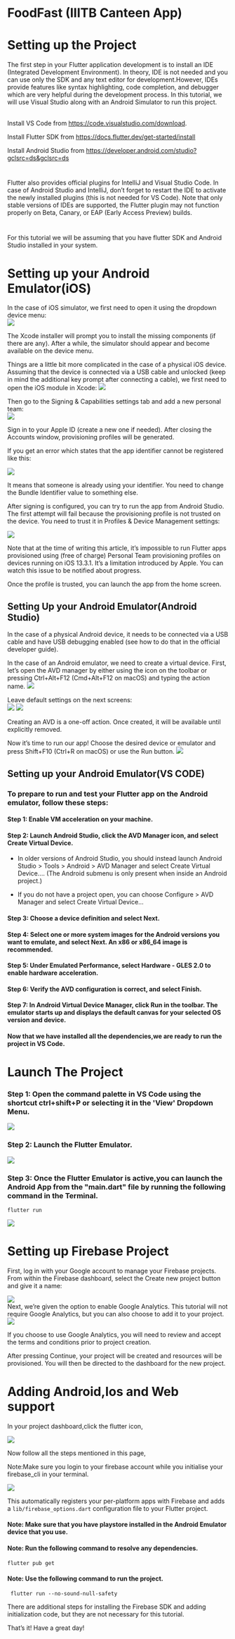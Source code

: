 # FoodFast (IIITB Canteen App)
<h1>Setting up the Project</h1>
The first step in your Flutter application development is to install an IDE (Integrated Development Environment). In theory, IDE is not needed and you can use only the SDK and any text editor for development.However, IDEs provide features like syntax highlighting, code completion, and debugger which are very helpful during the development process. In this tutorial, we will use Visual Studio along with an Android Simulator to run this project.
<br> <br/>

Install VS Code from https://code.visualstudio.com/download.

Install Flutter SDK from https://docs.flutter.dev/get-started/install

Install Android Studio from https://developer.android.com/studio?gclsrc=ds&gclsrc=ds

<h1></h1>
Flutter also provides official plugins for IntelliJ and Visual Studio Code. In case of Android Studio and IntelliJ, don’t forget to restart the IDE to activate the newly installed plugins (this is not needed for VS Code). Note that only stable versions of IDEs are supported, the Flutter plugin may not function properly on Beta, Canary, or EAP (Early Access Preview) builds.
<h1></h1>

For this tutorial we will be assuming that you have flutter SDK and Android Studio installed in your system.

<h1></h1>

<h1>Setting up your Android Emulator(iOS)</h1>
 <div>In the case of iOS simulator, we first need to open it using the dropdown device menu:</div>
  <img src = "READMEResources/img-8.jfif"/>
  
  The Xcode installer will prompt you to install the missing components (if there are any). After a while, the simulator should appear and become available on the device menu.

Things are a little bit more complicated in the case of a physical iOS device. Assuming that the device is connected via a USB cable and unlocked (keep in mind the additional key prompt after connecting a cable), we first need to open the iOS module in Xcode:
 <img src = "READMEResources/img-9.jfif"/>
 <div>Then go to the Signing & Capabilities settings tab and add a new personal team:</div>
  <img src = "READMEResources/img-10.jfif"/>
  
  Sign in to your Apple ID (create a new one if needed). After closing the Accounts window, provisioning profiles will be generated.

If you get an error which states that the app identifier cannot be registered like this:
  
  <img src = "READMEResources/img-11.jfif"/>
  
  It means that someone is already using your identifier. You need to change the Bundle Identifier value to something else.

After signing is configured, you can try to run the app from Android Studio. The first attempt will fail because the provisioning profile is not trusted on the device. You need to trust it in Profiles & Device Management settings:
 <div><img src = "https://cdn-dppbk.nitrocdn.com/yQqYxSaTIazRSTSDbfxPrqFzJPJOhsTG/assets/static/optimized/rev-9a619c4/wp-content/uploads/2020/02/output.gif"/></div>
  
  Note that at the time of writing this article, it’s impossible to run Flutter apps provisioned using (free of charge) Personal Team provisioning profiles on devices running on iOS 13.3.1. It’s a limitation introduced by Apple. You can watch this issue to be notified about progress.

Once the profile is trusted, you can launch the app from the home screen.

 <h2>Setting Up your Android Emulator(Android Studio)</h2>
  
  In the case of a physical Android device, it needs to be connected via a USB cable and have USB debugging enabled (see how to do that in the official developer guide).

In the case of an Android emulator, we need to create a virtual device. First, let’s open the AVD manager by either using the icon on the toolbar or pressing Ctrl+Alt+F12 (Cmd+Alt+F12 on macOS) and typing the action name.
  <img src = "READMEResources/img-4.jfif"/>

 <div>Leave default settings on the next screens:</div>
  <img src = "READMEResources/img-5.jfif"/>
  <img src = "READMEResources/img-6.jfif"/>
  
  Creating an AVD is a one-off action. Once created, it will be available until explicitly removed.

Now it’s time to run our app! Choose the desired device or emulator and press Shift+F10 (Ctrl+R on macOS) or use the Run button.
 <img src = "READMEResources/img-7.jfif"/>
 ## Setting up your Android Emulator(VS CODE)

### To prepare to run and test your Flutter app on the Android emulator, follow these steps:

<h4>Step 1: Enable VM acceleration on your machine.</h4>

<h4>Step 2: Launch Android Studio, click the AVD Manager icon, and select Create Virtual Device.</h4>

* In older versions of Android Studio, you should instead launch Android Studio > Tools > Android > AVD Manager and select Create Virtual Device…. (The Android submenu is only present when inside an Android project.)

* If you do not have a project open, you can choose Configure > AVD Manager and select Create Virtual Device…

<h4>Step 3: Choose a device definition and select Next.</h4>

<h4>Step 4: Select one or more system images for the Android versions you want to emulate, and select Next. An x86 or x86_64 image is recommended.</h4>

<h4>Step 5: Under Emulated Performance, select Hardware - GLES 2.0 to enable hardware acceleration.</h4>

<h4>Step 6: Verify the AVD configuration is correct, and select Finish.</h4>

<h4>Step 7: In Android Virtual Device Manager, click Run in the toolbar. The emulator starts up and displays the default canvas for your selected OS version and device.</h4>

#### Now that we have installed all the dependencies,we are ready to run the project in VS Code.
  

  
 <h1>Launch The Project</h1>

<h3>Step 1: Open the command palette in VS Code using the shortcut ctrl+shift+P or selecting it in the 'View' Dropdown Menu.</h3>
  
 <img src = "READMEResources/run_1.png"/>

<h3>Step 2: Launch the Flutter Emulator.</h3>
 
 <img src = "READMEResources/run_2.png"/>

<h3>Step 3: Once the Flutter Emulator is active,you can launch the Android App from the
"main.dart" file by running the following command in the Terminal.</h3>
 
 ```flutter run```
 
 <img src = "READMEResources/run_3.png"/>

 
 <h1> Setting up Firebase Project</h1>

First, log in with your Google account to manage your Firebase projects. From within the Firebase dashboard, select the Create new project button and give it a name:

<img src = "READMEResources/img-14.jfif"/>

<div>Next, we’re given the option to enable Google Analytics. This tutorial will not require Google Analytics, but you can also choose to add it to your project.</div>

 <img src = "READMEResources/img-15.jfif"/>

If you choose to use Google Analytics, you will need to review and accept the terms and conditions prior to project creation.

After pressing Continue, your project will be created and resources will be provisioned. You will then be directed to the dashboard for the new project.
 
 <h1>Adding Android,Ios and Web support</h1>

In your project dashboard,click the flutter icon,

<img src = "READMEResources/firebase_1.jpeg"/>

Now follow all the steps mentioned in this page,

Note:Make sure you login to your firebase account while you initialise your firebase_cli in your terminal.

<img src = "READMEResources/firebase_2.jpeg"/>
 
 
This automatically registers your per-platform apps with Firebase and adds a ```lib/firebase_options.dart``` configuration file to your Flutter project.
 
 
 <h4>Note: Make sure that you have playstore installed in the Android Emulator device that you use.</h4>
 
 
 <h4>Note: Run the following command to resolve any dependencies.</h4>
 
 ```flutter pub get```
 
 <h4>Note: Use the following command to run the project.</h4>
 
 ``` flutter run --no-sound-null-safety```
 
There are additional steps for installing the Firebase SDK and adding initialization code, but they are not necessary for this tutorial.

That’s it! Have a great day!
